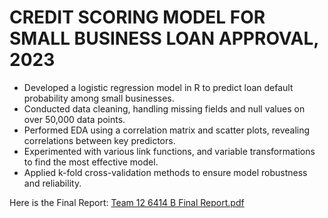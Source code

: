 # CREDIT SCORING MODEL FOR SMALL BUSINESS LOAN APPROVAL, 2023
*	Developed a logistic regression model in R to predict loan default probability among small businesses.
*	Conducted data cleaning, handling missing fields and null values on over 50,000 data points.
*	Performed EDA using a correlation matrix and scatter plots, revealing correlations between key predictors.
*	Experimented with various link functions, and variable transformations to find the most effective model.
*	Applied k-fold cross-validation methods to ensure model robustness and reliability.

Here is the Final Report: [Team 12 6414 B Final Report.pdf](https://github.com/Chloesaleh1/Credit-Scoring-Model-For-Small-Business-Loan-Approval/files/13929513/Team.12.6414.B.Final.Report.pdf)
